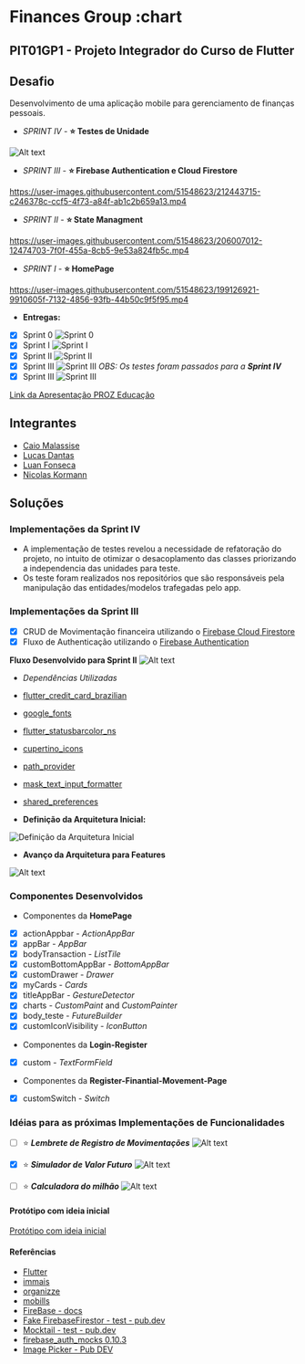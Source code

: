 # Finances Group :chart

## PIT01GP1 - Projeto Integrador do Curso de Flutter

## Desafio

Desenvolvimento de uma aplicação mobile para gerenciamento de finanças pessoais.

- *SPRINT IV* - **:star: Testes de Unidade**

![Alt text](Sprints/flutter-coverage.png)

- *SPRINT III* - **:star: Firebase Authentication e Cloud Firestore**

<https://user-images.githubusercontent.com/51548623/212443715-c246378c-ccf5-4f73-a84f-ab1c2b659a13.mp4>

- *SPRINT II* - **:star: State Managment**

<https://user-images.githubusercontent.com/51548623/206007012-12474703-7f0f-455a-8cb5-9e53a824fb5c.mp4>

- *SPRINT I* - **:star: HomePage**

<https://user-images.githubusercontent.com/51548623/199126921-9910605f-7132-4856-93fb-44b50c9f5f95.mp4>

- **Entregas:**
- [x] Sprint 0 ![Sprint 0](Sprints/sprint0.png)
- [x] Sprint I ![Sprint I](Sprints/sprintI.png)
- [x] Sprint II ![Sprint II](Sprints/sprintII.png)
- [x] Sprint III ![Sprint III](Sprints/sprintIII.png)
*OBS: Os testes foram passados para a **Sprint IV***
- [x] Sprint III ![Sprint III](Sprints/sprintIV.png)

[Link da Apresentação PROZ Educação](https://docs.google.com/presentation/d/181Vlhx1l7lmpuS8htd34nlJ9vLXomLDjK2Sc5mJm4JY/edit#slide=id.g1395cdef0a2_0_83 )

## Integrantes

- [Caio Malassise](https://github.com/cmalassise)
- [Lucas Dantas](https://github.com/ldantascruz)
- [Luan Fonseca](https://github.com/Luanftg)
- [Nicolas Kormann](https://github.com/nicolasKormann)

## Soluções

### Implementações da Sprint IV

- A implementação de testes revelou a necessidade de refatoração do projeto, no intuito de otimizar o desacoplamento das classes priorizando a independencia das unidades para teste.
- Os teste foram realizados nos repositórios que são responsáveis pela manipulação das entidades/modelos trafegadas pelo app.

### Implementações da Sprint III
  
- [x] CRUD de Movimentação financeira utilizando o [Firebase Cloud Firestore](https://firebase.google.com/docs/firestore/)
- [x] Fluxo de Authenticação utilizando o [Firebase Authentication](https://firebase.google.com/docs/auth)

**Fluxo Desenvolvido para Sprint II**
  ![Alt text](Sprints/Page-Flow-SprintII.png)

- *Dependências Utilizadas*
- [flutter_credit_card_brazilian](https://pub.dev/packages/flutter_credit_card_brazilian)
- [google_fonts](https://pub.dev/packages/google_fonts)
- [flutter_statusbarcolor_ns](https://pub.dev/packages/flutter_statusbarcolor_ns)
- [cupertino_icons](https://pub.dev/packages/cupertino_icons)
- [path_provider](https://pub.dev/packages/path_provider)
- [mask_text_input_formatter](https://pub.dev/packages/mask_text_input_formatter)
- [shared_preferences](https://pub.dev/packages/shared_preferences)

- **Definição da Arquitetura Inicial:**

![Definição da Arquitetura Inicial](Sprints/arquitetura.jpg)

- **Avanço da Arquitetura para Features**

![Alt text](Sprints/arquitetura_de_feature.jpg)

### Componentes Desenvolvidos

- Componentes da **HomePage**

- [x] actionAppbar - *ActionAppBar*
- [x] appBar - *AppBar*
- [x] bodyTransaction - *ListTile*
- [x] customBottomAppBar - *BottomAppBar*
- [x] customDrawer - *Drawer*
- [x] myCards - *Cards*
- [x] titleAppBar - *GestureDetector*
- [x] charts - *CustomPaint* and *CustomPainter*
- [x] body_teste - *FutureBuilder*
- [x] customIconVisibility - *IconButton*
- Componentes da **Login-Register**
- [x] custom - *TextFormField*
- Componentes da **Register-Finantial-Movement-Page**
- [x] customSwitch - *Switch*

### Idéias para as próximas Implementações de Funcionalidades

- [ ] :star: ***Lembrete de Registro de Movimentações***
![Alt text](Sprints/exemplo_lembrete_diario.jpg)

- [x] :star: ***Simulador de Valor Futuro***
![Alt text](Sprints/exemplo_monetus.jpg)

- [ ] :star: ***Calculadora do milhão***
![Alt text](Sprints/exemplo_calc_do_milhao.jpg)

#### Protótipo com ideia inicial

[Protótipo com ideia inicial](https://marvelapp.com/project/6493232)

#### Referências

- [Flutter](https://flutter.dev/)
- [immais](https://immais.com/)
- [organizze](https://www.organizze.com.br/)
- [mobills](https://www.mobills.com.br/)
- [FireBase - docs](https://firebase.google.com/docs/)
- [Fake FirebaseFirestor - test - pub.dev](https://pub.dev/packages/fake_cloud_firestore/install)
- [Mocktail - test - pub.dev](https://pub.dev/packages/mocktail)
- [firebase_auth_mocks 0.10.3](https://pub.dev/packages/firebase_auth_mocks)
- [Image Picker - Pub DEV](https://medium.com/unitechie/flutter-tutorial-image-picker-from-camera-gallery-c27af5490b74)
